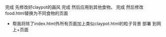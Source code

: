 完成  先修改好claypot的画风
完成  然后应用到其他食物。
完成 然后修改food.html替换为不同食物的页面


- 帮我将除了index.html外所有页面加上类似claypot.html的粒子背景
部署 到网上+页面